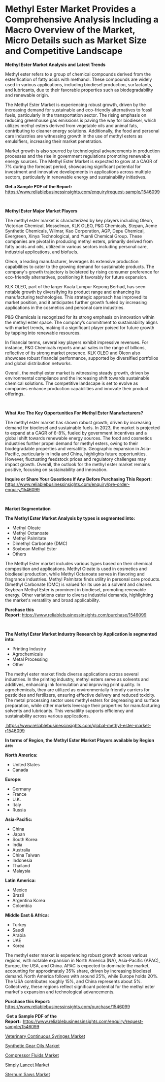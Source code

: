<p><h1>Methyl Ester Market Provides a Comprehensive Analysis Including a Macro Overview of the Market, Micro Details such as Market Size and Competitive Landscape</h1></p><p><strong>Methyl Ester Market Analysis and Latest Trends</strong></p>
<p><p>Methyl ester refers to a group of chemical compounds derived from the esterification of fatty acids with methanol. These compounds are widely used in various applications, including biodiesel production, surfactants, and lubricants, due to their favorable properties such as biodegradability and renewable origin.</p><p>The Methyl Ester Market is experiencing robust growth, driven by the increasing demand for sustainable and eco-friendly alternatives to fossil fuels, particularly in the transportation sector. The rising emphasis on reducing greenhouse gas emissions is paving the way for biodiesel, which utilizes methyl esters derived from vegetable oils and animal fats, contributing to cleaner energy solutions. Additionally, the food and personal care industries are witnessing growth in the use of methyl esters as emulsifiers, increasing their market penetration.</p><p>Market growth is also spurred by technological advancements in production processes and the rise in government regulations promoting renewable energy sources. The Methyl Ester Market is expected to grow at a CAGR of 7% during the forecast period, showcasing significant potential for investment and innovative developments in applications across multiple sectors, particularly in renewable energy and sustainability initiatives.</p></p>
<p><strong>Get a Sample PDF of the Report:&nbsp;</strong> <a href="https://www.reliablebusinessinsights.com/enquiry/request-sample/1546099?utm_campaign=75&utm_medium=2&utm_source=Github&utm_content=ia&utm_term=08112024&utm_id=methyl-ester">https://www.reliablebusinessinsights.com/enquiry/request-sample/1546099</a></p>
<p>&nbsp;</p>
<p><strong>Methyl Ester Major Market Players</strong></p>
<p><p>The methyl ester market is characterized by key players including Oleon, Victorian Chemical, Mosselman, KLK OLEO, P&G Chemicals, Stepan, Acme Synthetic Chemicals, Wilmar, Kao Corporation, AGP, Depu Chemical, Evergreen, Xinya Technological, and Yuanli Chemical Group. These companies are pivotal in producing methyl esters, primarily derived from fatty acids and oils, utilized in various sectors including personal care, industrial applications, and biofuels.</p><p>Oleon, a leading manufacturer, leverages its extensive production capabilities to cater to the growing demand for sustainable products. The company's growth trajectory is bolstered by rising consumer preference for eco-friendly alternatives, positioning it favorably for future expansion.</p><p>KLK OLEO, part of the larger Kuala Lumpur Kepong Berhad, has seen notable growth by diversifying its product range and enhancing its manufacturing technologies. This strategic approach has improved its market position, and it anticipates further growth fueled by increasing applications in the cosmetics and personal care industries.</p><p>P&G Chemicals is recognized for its strong emphasis on innovation within the methyl ester space. The company’s commitment to sustainability aligns with market trends, making it a significant player poised for future growth by tapping into renewable resources.</p><p>In financial terms, several key players exhibit impressive revenues. For instance, P&G Chemicals reports annual sales in the range of billions, reflective of its strong market presence. KLK OLEO and Oleon also showcase robust financial performance, supported by diversified portfolios and global distribution networks.</p><p>Overall, the methyl ester market is witnessing steady growth, driven by environmental compliance and the increasing shift towards sustainable chemical solutions. The competitive landscape is set to evolve as companies enhance production capabilities and innovate their product offerings.</p></p>
<p>&nbsp;</p>
<p><strong>What Are The Key Opportunities For Methyl Ester Manufacturers?</strong></p>
<p><p>The methyl ester market has shown robust growth, driven by increasing demand for biodiesel and sustainable fuels. In 2023, the market is projected to expand at a CAGR of 6-8%, fueled by government incentives and a global shift towards renewable energy sources. The food and cosmetics industries further propel demand for methyl esters, owing to their biodegradable properties and versatility. Geographic expansion in Asia-Pacific, particularly in India and China, highlights future opportunities. However, fluctuating feedstock prices and regulatory challenges may impact growth. Overall, the outlook for the methyl ester market remains positive, focusing on sustainability and innovation.</p></p>
<p><strong>Inquire or Share Your Questions If Any Before Purchasing This Report:</strong> <a href="https://www.reliablebusinessinsights.com/enquiry/pre-order-enquiry/1546099?utm_campaign=75&utm_medium=2&utm_source=Github&utm_content=ia&utm_term=08112024&utm_id=methyl-ester">https://www.reliablebusinessinsights.com/enquiry/pre-order-enquiry/1546099</a></p>
<p>&nbsp;</p>
<p><strong>Market Segmentation</strong></p>
<p><strong>The Methyl Ester Market Analysis by types is segmented into:</strong></p>
<p><ul><li>Methyl Oleate</li><li>Methyl Octanoate</li><li>Methyl Palmitate</li><li>Dimethyl Carbonate (DMC)</li><li>Soybean Methyl Ester</li><li>Others</li></ul></p>
<p><p>The Methyl Ester market includes various types based on their chemical composition and applications. Methyl Oleate is used in cosmetics and biodiesel production, while Methyl Octanoate serves in flavoring and fragrance industries. Methyl Palmitate finds utility in personal care products. Dimethyl Carbonate (DMC) is valued for its use as a solvent and cleaner. Soybean Methyl Ester is prominent in biodiesel, promoting renewable energy. Other variations cater to diverse industrial demands, highlighting the market's versatility and broad applicability.</p></p>
<p><strong>Purchase this Report:&nbsp;</strong><a href="https://www.reliablebusinessinsights.com/purchase/1546099?utm_campaign=75&utm_medium=2&utm_source=Github&utm_content=ia&utm_term=08112024&utm_id=methyl-ester">https://www.reliablebusinessinsights.com/purchase/1546099</a></p>
<p>&nbsp;</p>
<p><strong>The Methyl Ester Market Industry Research by Application is segmented into:</strong></p>
<p><ul><li>Printing Industry</li><li>Agrochemicals</li><li>Metal Processing</li><li>Other</li></ul></p>
<p><p>The methyl ester market finds diverse applications across several industries. In the printing industry, methyl esters serve as solvents and additives, enhancing ink formulation and improving print quality. In agrochemicals, they are utilized as environmentally friendly carriers for pesticides and fertilizers, ensuring effective delivery and reduced toxicity. The metal processing sector uses methyl esters for degreasing and surface preparation, while other markets leverage their properties for manufacturing solvents and lubricants. This versatility supports efficiency and sustainability across various applications.</p></p>
<p><a href="https://www.reliablebusinessinsights.com/global-methyl-ester-market-r1546099?utm_campaign=75&utm_medium=2&utm_source=Github&utm_content=ia&utm_term=08112024&utm_id=methyl-ester">&nbsp;https://www.reliablebusinessinsights.com/global-methyl-ester-market-r1546099</a></p>
<p><strong>In terms of Region, the Methyl Ester Market Players available by Region are:</strong></p>
<p>
    <p> <strong> North America: </strong>
        <ul>
            <li>United States</li>
            <li>Canada</li>
        </ul>
        </p> 
    <p> <strong> Europe: </strong>
        <ul>
            <li>Germany</li>
            <li>France</li>
            <li>U.K.</li>
            <li>Italy</li>
            <li>Russia</li>
        </ul>
        </p> 
    <p> <strong> Asia-Pacific: </strong>
        <ul>
            <li>China</li>
            <li>Japan</li>
            <li>South Korea</li>
            <li>India</li>
            <li>Australia</li>
            <li>China Taiwan</li>
            <li>Indonesia</li>
            <li>Thailand</li>
            <li>Malaysia</li>
        </ul>
        </p> 
    <p> <strong> Latin America: </strong>
        <ul>
            <li>Mexico</li>
            <li>Brazil</li>
            <li>Argentina Korea</li>
            <li>Colombia</li>
        </ul>
        </p> 
    <p> <strong> Middle East & Africa: </strong>
        <ul>
            <li>Turkey</li>
            <li>Saudi</li>
            <li>Arabia</li>
            <li>UAE</li>
            <li>Korea</li>
        </ul>
    </p>
    </p>
<p><p>The methyl ester market is experiencing robust growth across various regions, with notable expansion in North America (NA), Asia-Pacific (APAC), Europe, the USA, and China. APAC is expected to dominate the market, accounting for approximately 35% share, driven by increasing biodiesel demand. North America follows with around 25%, while Europe holds 20%. The USA contributes roughly 15%, and China represents about 5%. Collectively, these regions reflect significant potential for the methyl ester market's expansion and technological advancements.</p></p>
<p><strong>Purchase this Report: </strong><a href="https://www.reliablebusinessinsights.com/purchase/1546099?utm_campaign=75&utm_medium=2&utm_source=Github&utm_content=ia&utm_term=08112024&utm_id=methyl-ester">https://www.reliablebusinessinsights.com/purchase/1546099</a></p>
<p>&nbsp;<strong>Get a Sample PDF of the Report:&nbsp;&nbsp;</strong><a href="https://www.reliablebusinessinsights.com/enquiry/request-sample/1546099?utm_campaign=75&utm_medium=2&utm_source=Github&utm_content=ia&utm_term=08112024&utm_id=methyl-ester">https://www.reliablebusinessinsights.com/enquiry/request-sample/1546099</a></p>
<p><strong></strong></p>
<p><p><a href="https://issuu.com/reportprime-2/docs/veterinary-continuous-syringes-mark_25538a148abdc9?utm_campaign=75&utm_medium=2&utm_source=Github&utm_content=ia&utm_term=08112024&utm_id=methyl-ester">Veterinary Continuous Syringes Market</a></p><p><a href="https://github.com/erskinemm93/Market-Research-Report-List-1/blob/main/synthetic-gear-oils-market.md?utm_campaign=75&utm_medium=2&utm_source=Github&utm_content=ia&utm_term=08112024&utm_id=methyl-ester">Synthetic Gear Oils Market</a></p><p><a href="https://github.com/pespeyervi/Market-Research-Report-List-1/blob/main/compressor-fluids-market.md?utm_campaign=75&utm_medium=2&utm_source=Github&utm_content=ia&utm_term=08112024&utm_id=methyl-ester">Compressor Fluids Market</a></p><p><a href="https://issuu.com/reportprime-2/docs/simply-lancet-market-size-2030.pptx_b9f8b6444af9a1?utm_campaign=75&utm_medium=2&utm_source=Github&utm_content=ia&utm_term=08112024&utm_id=methyl-ester">Simply Lancet Market</a></p><p><a href="https://issuu.com/reportprime-2/docs/sternum-saws-market-size-2030.pptx_6c86899a604c46?utm_campaign=75&utm_medium=2&utm_source=Github&utm_content=ia&utm_term=08112024&utm_id=methyl-ester">Sternum Saws Market</a></p></p>